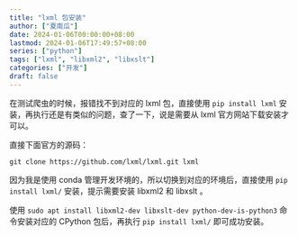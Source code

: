 ```yaml
---
title: "lxml 包安装"
author: ["夏南瓜"]
date: 2024-01-06T00:00:00+08:00
lastmod: 2024-01-06T17:49:57+08:00
series: ["python"]
tags: ["lxml", "libxml2", "libxslt"]
categories: ["开发"]
draft: false
---
```


在测试爬虫的时候，报错找不到对应的 lxml 包，直接使用 `pip install lxml` 安装，再执行还是有类似的问题，查了一下，说是需要从 lxml 官方网站下载安装才可以。

直接下面官方的源码：

```shell
git clone https://github.com/lxml/lxml.git lxml
```

因为我是使用 conda 管理开发环境的，所以切换到对应的环境后，直接使用 `pip install lxml/` 安装，提示需要安装 libxml2 和 libxslt 。

使用 `sudo apt install libxml2-dev libxslt-dev python-dev-is-python3` 命令安装对应的 CPython 包后，再执行 `pip install lxml/` 即可成功安装。
